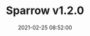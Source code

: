 ---
layout: post
date: 2021-02-25 08:52:00
categories: [software]
title: Sparrow v1.2.0
description: Pre configured electrum servers, Signet support + updated welcome UI
external_url: https://github.com/sparrowwallet/sparrow/releases/tag/1.2.0
---